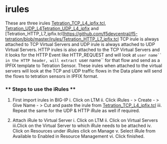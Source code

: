 # irules
These are three irules [Tetration_TCP_L4_ipfix.tcl](https://github.com/f5devcentral/f5-tetration/blob/master/irules/Tetration_TCP_L4_ipfix.tcl),  [Tetration_UDP_L4Tetration_UDP_L4_ipfix](https://github.com/f5devcentral/f5-tetration/blob/master/irules/Tetration_UDP_L4_ipfix.tcl) and [Tetration_HTTP_L7_ipfix.tcl]https://github.com/f5devcentral/f5-tetration/blob/master/irules/Tetration_HTTP_L7_ipfix.tcl TCP irule is always attached to TCP Virtual Servers and UDP irule is always attached to UDP Virtual Servers. HTTP irules is also attached to the TCP Virtual Servers and it looks for the HTTP Event like HTTP_REQUEST and will look at ```user name`` in the HTTP header, will extract ```user name`` for that flow and send as a IPFIX template to Tetration Sensor. These irules when attached to the virtual servers will look at the TCP and UDP traffic flows in the Data plane will send the flows to tetration sensors in IPFIX format.

### ** Steps to use the iRules **
1. First import irules in BIG-IP
   i.  Click on LTM
   ii. Click iRules - > Create - > Give Name - > Cut and paste the irule from [Tetration_TCP_L4_ipfix.tcl](https://github.com/f5devcentral/f5-tetration/blob/master/irules/Tetration_TCP_L4_ipfix.tcl)
   iii. Repeat the same for the UDP & HTTP iRule as well if required.

2. Attach iRule to Virtual Server
   i.  Click on LTM
   ii. Click on Virtual Servers
   iii.Click on the Virtual Server to which iRule needs to be attached
   iv. Click on Resources under iRules click on Manage
   v.  Select iRule from Available to Enabled in Resource Management
   vi. Click finished.
